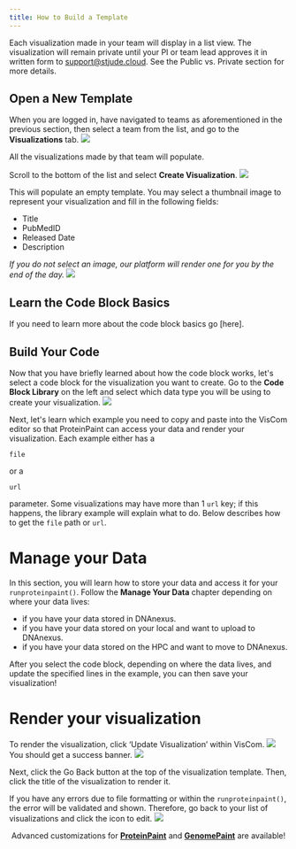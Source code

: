 ```yaml
---
title: How to Build a Template
---
```


Each visualization made in your team will display in a list view. The visualization will remain private until your PI or team lead approves it in written form to [support@stjude.cloud](support@stjude.cloud). See the Public vs. Private section for more details.

## Open a New Template
When you are logged in, have navigated to teams as aforementioned in the previous section, then select a team from the list, and go to the **Visualizations** tab.
![](./team_list.png)

All the visualizations made by that team will populate. 

Scroll to the bottom of the list and select **Create Visualization**.
![](./create_button.png)

This will populate an empty template. You may select a thumbnail image to represent your visualization and fill in the following fields:
* Title
* PubMedID 
* Released Date
* Description

*If you do not select an image, our platform will render one for you by the end of the day.*
![](./template.png)


## Learn the Code Block Basics
If you need to learn more about the code block basics go [here].

## Build Your Code

Now that you have briefly learned about how the code block works, let's select a code block for the visualization you want to create. Go to the **Code Block Library** on the left and select which data type you will be using to create your visualization.
![](./visualize_list.png)

Next, let's learn which example you need to copy and paste into the VisCom editor so that ProteinPaint can access your data and render your visualization. Each example either has a   

```JS 
file
``` 
or a
```JS
url
``` 
parameter. Some visualizations may have more than 1 ```url``` key; if this happens, the library example will explain what to do. 
Below describes how to get the `file` path or `url`. 

# Manage your Data
In this section, you will learn how to store your data and access it for your `runproteinpaint()`.
Follow the **Manage Your Data** chapter depending on where your data lives:

* if you have your data stored in DNAnexus. 
* if you have your data stored on your local and want to upload to DNAnexus.
* if you have your data stored on the HPC and want to move to DNAnexus.

After you select the code block, depending on where the data lives, and update the specified lines in the example, you can then save your visualization!


# Render your visualization
To render the visualization, click ‘Update Visualization’ within VisCom.
![](./finalize_vis.png)
You should get a success banner.
![](.success.png)

Next, click the Go Back button at the top of the visualization template. Then, click the title of the visualization to render it.

If you have any errors due to file formatting or within the ```runproteinpaint()```, the error will be validated and shown. Therefore, go back to your list of visualizations and click the icon to edit. 
![](./view_vis.png)


<p align="center">
    </a>Advanced customizations for</a> 
<a style="font-weight: bold"
href="https://docs.google.com/document/d/1JWKq3ScW62GISFGuJvAajXchcRenZ3HAvpaxILeGaw0/edit">ProteinPaint</a>
</a>and</a> 
<a style="font-weight: bold"  
href="https://docs.google.com/document/d/1owXUQuqw5hBHFERm0Ria7anKtpyoPBaZY_MCiXXf5wE/edit">GenomePaint</a>
 are available! </a></p>